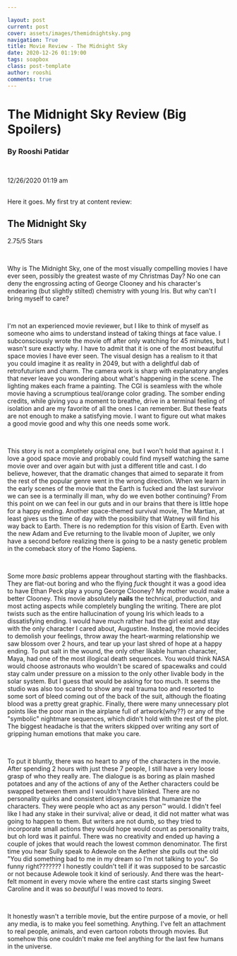 ```yaml
---

layout: post
current: post
cover: assets/images/themidnightsky.png
navigation: True
title: Movie Review - The Midnight Sky 
date: 2020-12-26 01:19:00
tags: soapbox
class: post-template
author: rooshi
comments: true
---
```

# The Midnight Sky Review (Big Spoilers)
### By Rooshi Patidar

<br>

12/26/2020 01:19 am

<br>
Here it goes. My first try at content review:

<br>

## The Midnight Sky

2.75/5 Stars

<br>

Why is The Midnight Sky, one of the most visually compelling movies I have ever seen, possibly the greatest waste of my Christmas Day? No one can deny the engrossing acting of George Clooney and his character's endearing (but slightly stilted) chemistry with young Iris. But why can't I bring myself to care?

<br>

I'm not an experienced movie reviewer, but I like to think of myself as someone who aims to understand instead of taking things at face value. I subconsciously wrote the movie off after only watching for 45 minutes, but I wasn't sure exactly why. I have to admit that it is one of the most beautiful space movies I have ever seen. The visual design has a realism to it that you could imagine it as reality in 2049, but with a delightful dab of retrofuturism and charm. The camera work is sharp with explanatory angles that never leave you wondering about what's happening in the scene. The lighting makes each frame a painting. The CGI is seamless with the whole movie having a scrumptious teal/orange color grading. The somber ending credits, while giving you a moment to breathe, drive in a terminal feeling of isolation and are my favorite of all the ones I can remember. But these feats are not enough to make a satisfying movie. I want to figure out what makes a good movie good and why this one needs some work. 

<br>

This story is not a completely original one, but I won't hold that against it. I love a good space movie and probably could find myself watching the same movie over and over again but with just a different title and cast. I do believe, however, that the dramatic changes that aimed to separate it from the rest of the popular genre went in the wrong direction. When we learn in the early scenes of the movie that the Earth is fucked and the last survivor we can see is a terminally ill man, why do we even bother continuing? From this point on we can feel in our guts and in our brains that there is little hope for a happy ending. Another space-themed survival movie, The Martian, at least gives us the time of day with the possibility that Watney will find his way back to Earth. There is no redemption for this vision of Earth. Even with the new Adam and Eve returning to the livable moon of Jupiter, we only have a second before realizing there is going to be a nasty genetic problem in the comeback story of the Homo Sapiens.

<br>

Some more *basic* problems appear throughout starting with the flashbacks. They are flat-out boring and who the flying *fuck* thought it was a good idea to have Ethan Peck play a young George Clooney? My mother would make a better Clooney. This movie absolutely **nails** the technical, production, and most acting aspects while completely bungling the writing. There are plot twists such as the entire hallucination of young Iris which leads to a dissatisfying ending. I would have much rather had the girl exist and stay with the only character I cared about, Augustine. Instead, the movie decides to demolish your feelings, throw away the heart-warming relationship we saw blossom over 2 hours, and tear up your last shred of hope at a happy ending. To put salt in the wound, the only other likable human character, Maya, had one of the most illogical death sequences. You would think NASA would choose astronauts who wouldn't be scared of spacewalks and could stay calm under pressure on a mission to the only other livable body in the solar system. But I guess that would be asking for too much. It seems the studio was also too scared to show any real trauma too and resorted to some sort of bleed coming out of the back of the suit, although the floating blood was a pretty great graphic. Finally, there were many unnecessary plot points like the poor man in the airplane full of artwork(why??) or any of the "symbolic" nightmare sequences, which didn't hold with the rest of the plot. The biggest headache is that the writers skipped over writing any sort of gripping human emotions that make you care.

<br>

To put it bluntly, there was no heart to any of the characters in the movie. After spending 2 hours with just these 7 people, I still have a very loose grasp of who they really are. The dialogue is as boring as plain mashed potatoes and any of the actions of any of the Aether characters could be swapped between them and I wouldn't have blinked. There are no personality quirks and consistent idiosyncrasies that humanize the characters. They were people who act as any person™ would. I didn't feel like I had any stake in their survival; alive or dead, it did not matter what was going to happen to them. But writers are not dumb, so they tried to incorporate small actions they would hope would count as personality traits, but oh lord was it painful. There was no creativity and ended up having a couple of jokes that would reach the lowest common denominator. The first time you hear Sully speak to Adewole on the Aether she pulls out the old "You did something bad to me in my dream so I'm not talking to you". So funny right??????? I honestly couldn't tell if it was supposed to be sarcastic or not because Adewole took it kind of seriously. And there was the heart-felt moment in every movie where the entire cast starts singing Sweet Caroline and it was so *beautiful* I was moved to *tears*.

<br>

It honestly wasn't a terrible movie, but the entire purpose of a movie, or hell any media, is to make you feel something. Anything. I've felt an attachment to real people, animals, and even cartoon robots through movies. But somehow this one couldn't make me feel anything for the last few humans in the universe.

<br>